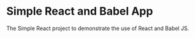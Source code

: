 # Simple React and Babel App
The Simple React project to demonstrate the use of React and Babel JS.
